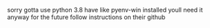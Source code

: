 sorry gotta use python 3.8
have like pyenv-win installed youll need it anyway for the future
follow instructions on their github
